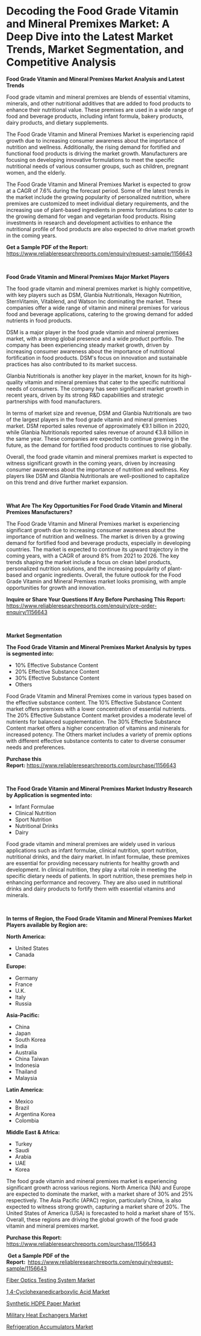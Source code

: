 <p><h1>Decoding the Food Grade Vitamin and Mineral Premixes Market: A Deep Dive into the Latest Market Trends, Market Segmentation, and Competitive Analysis</h1></p><p><strong>Food Grade Vitamin and Mineral Premixes Market Analysis and Latest Trends</strong></p>
<p><p>Food grade vitamin and mineral premixes are blends of essential vitamins, minerals, and other nutritional additives that are added to food products to enhance their nutritional value. These premixes are used in a wide range of food and beverage products, including infant formula, bakery products, dairy products, and dietary supplements.</p><p>The Food Grade Vitamin and Mineral Premixes Market is experiencing rapid growth due to increasing consumer awareness about the importance of nutrition and wellness. Additionally, the rising demand for fortified and functional food products is driving the market growth. Manufacturers are focusing on developing innovative formulations to meet the specific nutritional needs of various consumer groups, such as children, pregnant women, and the elderly.</p><p>The Food Grade Vitamin and Mineral Premixes Market is expected to grow at a CAGR of 7.6% during the forecast period. Some of the latest trends in the market include the growing popularity of personalized nutrition, where premixes are customized to meet individual dietary requirements, and the increasing use of plant-based ingredients in premix formulations to cater to the growing demand for vegan and vegetarian food products. Rising investments in research and development activities to enhance the nutritional profile of food products are also expected to drive market growth in the coming years.</p></p>
<p><strong>Get a Sample PDF of the Report:&nbsp;</strong> <a href="https://www.reliableresearchreports.com/enquiry/request-sample/1156643">https://www.reliableresearchreports.com/enquiry/request-sample/1156643</a></p>
<p>&nbsp;</p>
<p><strong>Food Grade Vitamin and Mineral Premixes Major Market Players</strong></p>
<p><p>The food grade vitamin and mineral premixes market is highly competitive, with key players such as DSM, Glanbia Nutritionals, Hexagon Nutrition, SternVitamin, Vitablend, and Watson Inc dominating the market. These companies offer a wide range of vitamin and mineral premixes for various food and beverage applications, catering to the growing demand for added nutrients in food products.</p><p>DSM is a major player in the food grade vitamin and mineral premixes market, with a strong global presence and a wide product portfolio. The company has been experiencing steady market growth, driven by increasing consumer awareness about the importance of nutritional fortification in food products. DSM's focus on innovation and sustainable practices has also contributed to its market success.</p><p>Glanbia Nutritionals is another key player in the market, known for its high-quality vitamin and mineral premixes that cater to the specific nutritional needs of consumers. The company has seen significant market growth in recent years, driven by its strong R&D capabilities and strategic partnerships with food manufacturers.</p><p>In terms of market size and revenue, DSM and Glanbia Nutritionals are two of the largest players in the food grade vitamin and mineral premixes market. DSM reported sales revenue of approximately €9.1 billion in 2020, while Glanbia Nutritionals reported sales revenue of around €3.8 billion in the same year. These companies are expected to continue growing in the future, as the demand for fortified food products continues to rise globally.</p><p>Overall, the food grade vitamin and mineral premixes market is expected to witness significant growth in the coming years, driven by increasing consumer awareness about the importance of nutrition and wellness. Key players like DSM and Glanbia Nutritionals are well-positioned to capitalize on this trend and drive further market expansion.</p></p>
<p>&nbsp;</p>
<p><strong>What Are The Key Opportunities For Food Grade Vitamin and Mineral Premixes Manufacturers?</strong></p>
<p><p>The Food Grade Vitamin and Mineral Premixes market is experiencing significant growth due to increasing consumer awareness about the importance of nutrition and wellness. The market is driven by a growing demand for fortified food and beverage products, especially in developing countries. The market is expected to continue its upward trajectory in the coming years, with a CAGR of around 8% from 2021 to 2026. The key trends shaping the market include a focus on clean label products, personalized nutrition solutions, and the increasing popularity of plant-based and organic ingredients. Overall, the future outlook for the Food Grade Vitamin and Mineral Premixes market looks promising, with ample opportunities for growth and innovation.</p></p>
<p><strong>Inquire or Share Your Questions If Any Before Purchasing This Report:</strong> <a href="https://www.reliableresearchreports.com/enquiry/pre-order-enquiry/1156643">https://www.reliableresearchreports.com/enquiry/pre-order-enquiry/1156643</a></p>
<p>&nbsp;</p>
<p><strong>Market Segmentation</strong></p>
<p><strong>The Food Grade Vitamin and Mineral Premixes Market Analysis by types is segmented into:</strong></p>
<p><ul><li>10% Effective Substance Content</li><li>20% Effective Substance Content</li><li>30% Effective Substance Content</li><li>Others</li></ul></p>
<p><p>Food Grade Vitamin and Mineral Premixes come in various types based on the effective substance content. The 10% Effective Substance Content market offers premixes with a lower concentration of essential nutrients. The 20% Effective Substance Content market provides a moderate level of nutrients for balanced supplementation. The 30% Effective Substance Content market offers a higher concentration of vitamins and minerals for increased potency. The Others market includes a variety of premix options with different effective substance contents to cater to diverse consumer needs and preferences.</p></p>
<p><strong>Purchase this Report:&nbsp;</strong><a href="https://www.reliableresearchreports.com/purchase/1156643">https://www.reliableresearchreports.com/purchase/1156643</a></p>
<p>&nbsp;</p>
<p><strong>The Food Grade Vitamin and Mineral Premixes Market Industry Research by Application is segmented into:</strong></p>
<p><ul><li>Infant Formulae</li><li>Clinical Nutrition</li><li>Sport Nutrition</li><li>Nutritional Drinks</li><li>Dairy</li></ul></p>
<p><p>Food grade vitamin and mineral premixes are widely used in various applications such as infant formulae, clinical nutrition, sport nutrition, nutritional drinks, and the dairy market. In infant formulae, these premixes are essential for providing necessary nutrients for healthy growth and development. In clinical nutrition, they play a vital role in meeting the specific dietary needs of patients. In sport nutrition, these premixes help in enhancing performance and recovery. They are also used in nutritional drinks and dairy products to fortify them with essential vitamins and minerals.</p></p>
<p>&nbsp;</p>
<p><strong>In terms of Region, the Food Grade Vitamin and Mineral Premixes Market Players available by Region are:</strong></p>
<p>
    <p> <strong> North America: </strong>
        <ul>
            <li>United States</li>
            <li>Canada</li>
        </ul>
        </p> 
    <p> <strong> Europe: </strong>
        <ul>
            <li>Germany</li>
            <li>France</li>
            <li>U.K.</li>
            <li>Italy</li>
            <li>Russia</li>
        </ul>
        </p> 
    <p> <strong> Asia-Pacific: </strong>
        <ul>
            <li>China</li>
            <li>Japan</li>
            <li>South Korea</li>
            <li>India</li>
            <li>Australia</li>
            <li>China Taiwan</li>
            <li>Indonesia</li>
            <li>Thailand</li>
            <li>Malaysia</li>
        </ul>
        </p> 
    <p> <strong> Latin America: </strong>
        <ul>
            <li>Mexico</li>
            <li>Brazil</li>
            <li>Argentina Korea</li>
            <li>Colombia</li>
        </ul>
        </p> 
    <p> <strong> Middle East & Africa: </strong>
        <ul>
            <li>Turkey</li>
            <li>Saudi</li>
            <li>Arabia</li>
            <li>UAE</li>
            <li>Korea</li>
        </ul>
    </p>
    </p>
<p><p>The food grade vitamin and mineral premixes market is experiencing significant growth across various regions. North America (NA) and Europe are expected to dominate the market, with a market share of 30% and 25% respectively. The Asia Pacific (APAC) region, particularly China, is also expected to witness strong growth, capturing a market share of 20%. The United States of America (USA) is forecasted to hold a market share of 15%. Overall, these regions are driving the global growth of the food grade vitamin and mineral premixes market.</p></p>
<p><strong>Purchase this Report: </strong><a href="https://www.reliableresearchreports.com/purchase/1156643">https://www.reliableresearchreports.com/purchase/1156643</a></p>
<p>&nbsp;<strong>Get a Sample PDF of the Report:&nbsp;&nbsp;</strong><a href="https://www.reliableresearchreports.com/enquiry/request-sample/1156643">https://www.reliableresearchreports.com/enquiry/request-sample/1156643</a></p>
<p><strong></strong></p>
<p><p><a href="https://issuu.com/reportprime-2/docs/fiber-optics-testing-system-market-size-2030.pptx">Fiber Optics Testing System Market</a></p><p><a href="https://github.com/sougarounis/Market-Research-Report-List-1/blob/main/14-cyclohexanedicarboxylic-acid-market.md">1,4-Cyclohexanedicarboxylic Acid Market</a></p><p><a href="https://issuu.com/reportprime-2/docs/synthetic-hdpe-paper-market-size-2030.pptx">Synthetic HDPE Paper Market</a></p><p><a href="https://medium.com/@judyolson40/military-heat-exchangers-market-insight-market-trends-growth-forecasted-from-2024-to-2031-9c3db997cdb6">Military Heat Exchangers Market</a></p><p><a href="https://medium.com/@judyolson40/refrigeration-accumulators-market-outlook-industry-overview-and-forecast-2024-to-2031-efc13ad24d6c">Refrigeration Accumulators Market</a></p></p>